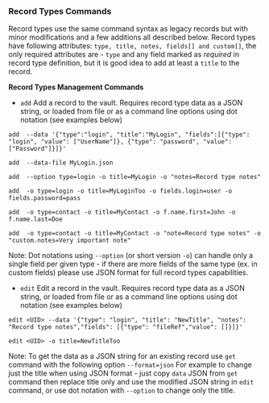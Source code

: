 ### Record Types Commands

Record types use the same command syntax as legacy records but with minor modifications and a few additions all described below. Record types have following attributes: `type, title, notes, fields[] and custom[]`, the only required attributes are - `type` and any field marked as *required* in record type definition, but it is good idea to add at least a `title` to the record.

**Record Types Management Commands**

* ```add``` Add a record to the vault. Requires record type data as a JSON string, or loaded from file or as a command line options using dot notation (see examples below)

```add  --data '{"type":"login", "title":"MyLogin", "fields":[{"type": "login", "value": ["UserName"]}, {"type": "password", "value": ["Password"]}]}'```

```add  --data-file MyLogin.json```

```add  --option type=login -o title=MyLogin -o "notes=Record type notes"```

```add  -o type=login -o title=MyLoginToo -o fields.login=user -o fields.password=pass```

```add  -o type=contact -o title=MyContact -o f.name.first=John -o f.name.last=Doe```

```add  -o type=contact -o title=MyContact -o "note=Record type notes" -o "custom.notes=Very important note"```

Note: Dot notations using ```--option```  (or short version ```-o```) can handle only a single field per given type - if there are more fields of the same type (ex. in custom fields) please use JSON format for full record types capabilities.

* ```edit``` Edit a record in the vault. Requires record type data as a JSON string, or loaded from file or as a command line options using dot notation (see examples below)

```edit <UID> --data '{"type": "login", "title": "NewTitle", "notes": "Record type notes","fields": [{"type": "fileRef","value": []}]}'```

```edit <UID> -o title=NewTitleToo```

Note: To get the data as a JSON string for an existing record use ```get``` command with the following option ```--format=json``` For example to change just the title when using JSON format - just copy `data` JSON from ``get`` command then replace title only and use the modified JSON string in ```edit``` command, or use dot notation with ```--option``` to change only the title.
